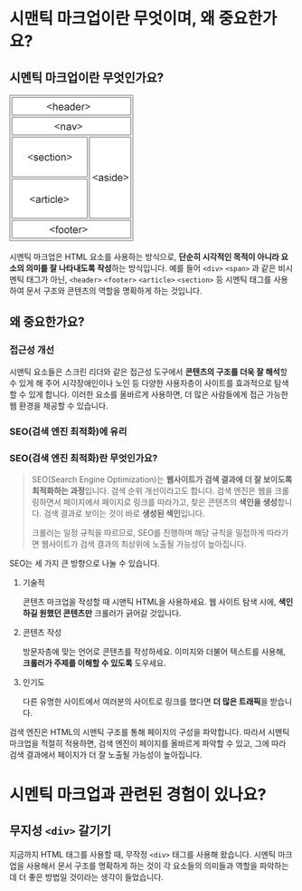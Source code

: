 # 시맨틱 마크업이란 무엇이며, 왜 중요한가요?

## 시멘틱 마크업이란 무엇인가요?

![Sementic Markup](../img/image.png)

시멘틱 마크업은 HTML 요소를 사용하는 방식으로, **단순히 시각적인 목적이 아니라 요소의 의미를 잘 나타내도록 작성**하는 방식입니다. 예를 들어 `<div>` `<span>` 과 같은 비시멘틱 태그가 아닌, `<header>` `<footer>` `<article>` `<section>` 등 시멘틱 태그를 사용하여 문서 구조와 콘텐츠의 역할을 명확하게 하는 것입니다.

## 왜 중요한가요?

### 접근성 개선

시맨틱 요소들은 스크린 리더와 같은 접근성 도구에서 **콘텐츠의 구조를 더욱 잘 해석**할 수 있게 해 주어 시각장애인이나 노인 등 다양한 사용자층이 사이트를 효과적으로 탐색할 수 있게 합니다. 이러한 요소를 올바르게 사용하면, 더 많은 사람들에게 접근 가능한 웹 환경을 제공할 수 있습니다.

### SEO(검색 엔진 최적화)에 유리

### SEO(검색 엔진 최적화)란 무엇인가요?

> SEO(Search Engine Optimization)는 **웹사이트가 검색 결과에 더 잘 보이도록 최적화하는 과정**입니다. 검색 순위 개선이라고도 합니다. 검색 엔진은 웹을 크롤링하면서 페이지에서 페이지로 링크를 따라가고, 찾은 콘텐츠의 **색인을 생성**합니다. 검색 결과로 보이는 것이 바로 **생성된 색인**입니다.
>
> 크롤러는 일정 규칙을 따르므로, SEO를 진행하며 해당 규칙을 밀접하게 따라가면 웹사이트가 검색 결과의 최상위에 노출될 가능성이 높아집니다.

SEO는 세 가지 큰 방향으로 나눌 수 있습니다.

1. 기술적

   콘텐츠 마크업을 작성할 때 시맨틱 HTML을 사용하세요. 웹 사이트 탐색 시에, **색인하길 원했던 콘텐츠만** 크롤러가 긁어갈 것입니다.

2. 콘텐츠 작성

   방문자층에 맞는 언어로 콘텐츠를 작성하세요. 이미지와 더불어 텍스트를 사용해, **크롤러가 주제를 이해할 수 있도록** 도우세요.

3. 인기도

   다른 유명한 사이트에서 여러분의 사이트로 링크를 했다면 **더 많은 트래픽**을 받습니다.

검색 엔진은 HTML의 시맨틱 구조를 통해 페이지의 구성을 파악합니다. 따라서 시맨틱 마크업을 적절히 적용하면, 검색 엔진이 페이지를 올바르게 파악할 수 있고, 그에 따라 검색 결과에서 페이지가 더 잘 노출될 가능성이 높아집니다.

# 시멘틱 마크업과 관련된 경험이 있나요?

## 무지성 `<div>` 갈기기

지금까지 HTML 태그를 사용할 때, 무작정 `<div>` 태그를 사용해 왔습니다. 시멘틱 마크업을 사용해서 문서 구조를 명확하게 하는 것이 각 요소들의 의미들과 역할을 파악하는데 더 좋은 방법일 것이라는 생각이 들었습니다.
